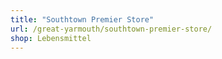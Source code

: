 ```yaml
---
title: "Southtown Premier Store"
url: /great-yarmouth/southtown-premier-store/
shop: Lebensmittel
---
```

